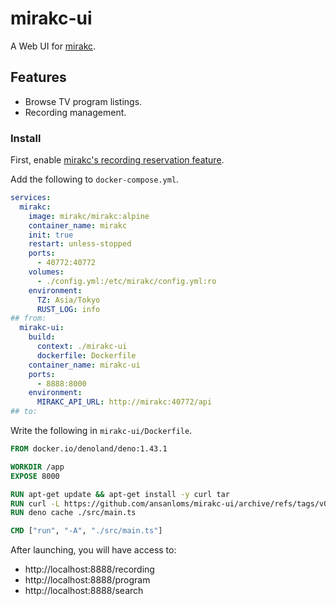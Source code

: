 # mirakc-ui

A Web UI for [mirakc](https://github.com/mirakc/mirakc).

## Features

- Browse TV program listings.
- Recording management.

### Install

First, enable [mirakc's recording reservation feature](https://mirakc.github.io/dekiru-mirakc/latest/config/recording.html).

Add the following to `docker-compose.yml`.

```yml:docker-compose.yml
services:
  mirakc:
    image: mirakc/mirakc:alpine
    container_name: mirakc
    init: true
    restart: unless-stopped
    ports:
      - 40772:40772
    volumes:
      - ./config.yml:/etc/mirakc/config.yml:ro
    environment:
      TZ: Asia/Tokyo
      RUST_LOG: info
## from:
  mirakc-ui:
    build:
      context: ./mirakc-ui
      dockerfile: Dockerfile
    container_name: mirakc-ui
    ports:
      - 8888:8000
    environment:
      MIRAKC_API_URL: http://mirakc:40772/api
## to:
```

Write the following in `mirakc-ui/Dockerfile`.

```Dockerfile
FROM docker.io/denoland/deno:1.43.1

WORKDIR /app
EXPOSE 8000

RUN apt-get update && apt-get install -y curl tar
RUN curl -L https://github.com/ansanloms/mirakc-ui/archive/refs/tags/v0.5.1.tar.gz | tar -xz --strip-components 1
RUN deno cache ./src/main.ts

CMD ["run", "-A", "./src/main.ts"]
```

After launching, you will have access to:

- http://localhost:8888/recording
- http://localhost:8888/program
- http://localhost:8888/search
